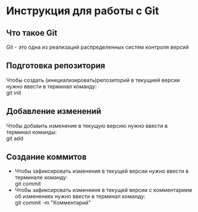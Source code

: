 # **Инструкция для работы с Git**

## Что такое Git

Git - это одна из реализаций распределенных систем контроля версий
## Подготовка репозитория
Чтобы создать (инициализировать)репозиторий в текущией версии нужно ввести в терминал команду:  
    git init
## Добавление изменений 
Чтобы добавить изменение в текущую версию нужно ввести в терминал команды:  
    git add
## Создание коммитов
- Чтобы зафиксировать изменения в текущей версии нужно ввести в терминале команду:    
    git commit
- Чтобы зафиксировать изменеиня в текущей версии с комментарием об изменениях нужно ввести в терминал команду:  
    git commit -m "Комментарий"
